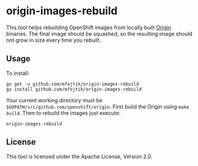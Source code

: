 # origin-images-rebuild

This tool helps rebuilding OpenShift images from locally built [Origin]() binaries.
The final image should be squashed, so the resulting image should not grow in size
every time you rebuilt.

## Usage

To install:

```
go get -u github.com/mfojtik/origin-images-rebuild
go install github.com/mfojtik/origin-images-rebuild
```

Your current working directory must be `$GOPATH/src/github.com/openshift/origin`.
First build the Origin using `make build`. Then to rebuild the images just execute:

```
origin-images-rebuild
```


## License

This tool is licensed under the Apache License, Version 2.0.